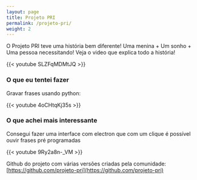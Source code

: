 ```yaml
---
layout: page
title: Projeto PRI
permalink: /projeto-pri/
weight: 2
---
```


O Projeto PRI teve uma história bem diferente! Uma menina + Um sonho + Uma pessoa necessitando!
Veja o video que explica todo a história!

{{< youtube SLZFqMDMtJQ >}}

### O que eu tentei fazer
Gravar frases usando python:

{{< youtube 4oCHtqKj35s >}}

### O que achei mais interessante
Consegui fazer uma interface com electron que com um clique é possível ouvir frases pré programadas

{{< youtube 9Ry2a8n-_VM >}}

Github do projeto com várias versões criadas pela comunidade: [https://github.com/projeto-pri](https://github.com/projeto-pri)
